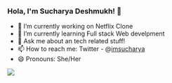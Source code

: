 ### Hola, I'm Sucharya Deshmukh! 👋

- 🔭 I’m currently working on Netflix Clone
- 🌱 I’m currently learning Full stack Web develpment                                                                                                                     
- 💬 Ask me about an tech related stuff!
- 📫 How to reach me:  Twitter - @[imsucharya](https://twitter.com/imsucharya)
- 😄 Pronouns: She/Her

<img src ="https://github-readme-stats.vercel.app/api?username=imsucharya&&show_icons=true&title_color=ffffff&icon_color=bb2acf&text_color=daf7dc&bg_color=151515"/>
